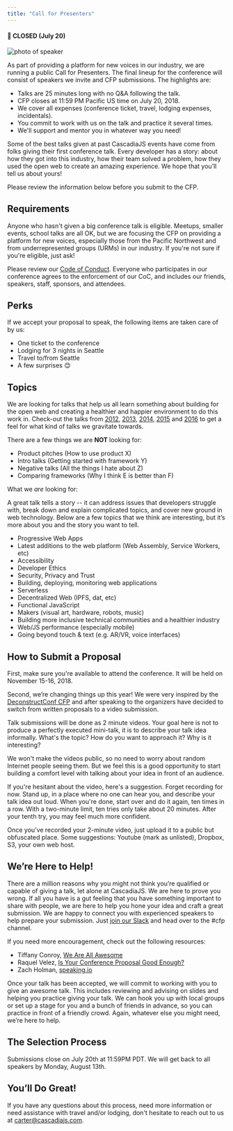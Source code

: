 ```yaml
---
title: "Call for Presenters"
---
```

#### 📅 CLOSED (July 20)

![photo of speaker](https://pbs.twimg.com/media/DfcFcvDV4AE7FIK.jpg:large)

As part of providing a platform for new voices in our industry, we are running a public Call for Presenters. The final lineup for the conference will consist of speakers we invite and CFP submissions. The highlights are:

* Talks are 25 minutes long with no Q&A following the talk.
* CFP closes at 11:59 PM Pacific US time on July 20, 2018.
* We cover all expenses (conference ticket, travel, lodging expenses, incidentals).
* You commit to work with us on the talk and practice it several times.
* We'll support and mentor you in whatever way you need!

Some of the best talks given at past CascadiaJS events have come from folks giving their first conference talk. Every developer has a story: about how they got into this industry, how their team solved a problem, how they used the open web to create an amazing experience. We hope that you’ll tell us about yours! 

Please review the information below before you submit to the CFP.

## Requirements

Anyone who hasn't given a big conference talk is eligible. Meetups, smaller events, school talks are all OK, but we are focusing the CFP on providing a platform for new voices, especially those from the Pacific Northwest and from underrepresented groups (URMs) in our industry. If you're not sure if you're eligible, just ask!

Please review our [Code of Conduct](https://github.com/cascadiajs/2018.cascadiajs.com/blob/master/code-of-conduct.md). Everyone who participates in our conference agrees to the enforcement of our CoC, and includes our friends, speakers, staff, sponsors, and attendees.

## Perks

If we accept your proposal to speak, the following items are taken care of by us:

* One ticket to the conference
* Lodging for 3 nights in Seattle
* Travel to/from Seattle
* A few surprises 😊

## Topics

We are looking for talks that help us all learn something about building for the open web and creating a healthier and happier environment to do this work in. Check-out the talks from [2012](https://www.youtube.com/watch?v=y0VFbYJlPHw&list=PLLiioAbFTbKMtmUbLWDzpUzayRLC5s2NZ), [2013](https://www.youtube.com/watch?v=mb1BaxfIAoU&list=PLLiioAbFTbKP9CxF9Fu4_NQteU_v9wkA3), [2014](https://www.youtube.com/watch?v=ynmLwV4z8fA&list=PLLiioAbFTbKMoXtKtyj_3eCfzD-eT05gl), [2015](https://www.youtube.com/watch?v=jWDZP8twWDg&list=PLLiioAbFTbKNpjG_yNpNfhAmQ9KsxFzX7) and [2016](https://www.youtube.com/watch?v=PTWLViHkwf4&list=PLLiioAbFTbKNKyP1m4dmW_xu9byJOPMHe) to get a feel for what kind of talks we gravitate towards. 

There are a few things we are **NOT** looking for:

* Product pitches (How to use product X)
* Intro talks (Getting started with framework Y)
* Negative talks (All the things I hate about Z)
* Comparing frameworks (Why I think E is better than F)

What we *are* looking for:

A great talk tells a story -- it can address issues that developers struggle with, break down and explain complicated topics, and cover new ground in web technology. Below are a few topics that we think are interesting, but it’s more about you and the story you want to tell.

* Progressive Web Apps
* Latest additions to the web platform (Web Assembly, Service Workers, etc)
* Accessibility
* Developer Ethics
* Security, Privacy and Trust
* Building, deploying, monitoring web applications
* Serverless
* Decentralized Web (IPFS, dat, etc)
* Functional JavaScript
* Makers (visual art, hardware, robots, music)
* Building more inclusive technical communities and a healthier industry
* Web/JS performance (especially mobile)
* Going beyond touch & text (e.g. AR/VR, voice interfaces)

## How to Submit a Proposal

First, make sure you're available to attend the conference. It will be held on November 15-16, 2018.

Second, we’re changing things up this year! We were very inspired by the [DeconstructConf CFP](https://www.deconstructconf.com/speak) and after speaking to the organizers have decided to switch from written proposals to a video submission. 

Talk submissions will be done as 2 minute videos. Your goal here is not to produce a perfectly executed mini-talk, it is to describe your talk idea informally. What's the topic? How do you want to approach it? Why is it interesting? 

We won't make the videos public, so no need to worry about random Internet people seeing them. But we feel this is a good opportunity to start building a comfort level with talking about your idea in front of an audience.

If you're hesitant about the video, here's a suggestion. Forget recording for now. Stand up, in a place where no one can hear you, and describe your talk idea out loud. When you're done, start over and do it again, ten times in a row. With a two-minute limit, ten tries only take about 20 minutes. After your tenth try, you may feel much more confident. 

Once you’ve recorded your 2-minute video, just upload it to a public but obfuscated place. Some suggestions: Youtube (mark as unlisted), Dropbox, S3, your own web host. 

## We’re Here to Help!

There are a million reasons why you might not think you’re qualified or capable of giving a talk, let alone at CascadiaJS. We are here to prove you wrong. If all you have is a gut feeling that you have something important to share with people, we are here to help you hone your idea and craft a great submission. We are happy to connect you with experienced speakers to help prepare your submission. Just [join our Slack](https://join.slack.com/t/cascadiajs/shared_invite/enQtMzcyMjkzMDk0NjQwLTc3YmJiMTk0NTZjNDBjMzg2YTMxNDA4Njk3YTgyZWY0MGM4NjVhZTI0YTUzYTRmYzRlNThhNTIxOGNkMDU1ZGU) and head over to the #cfp channel. 

If you need more encouragement, check out the following resources:

* Tiffany Conroy, [We Are All Awesome](http://weareallaweso.me/)
* Raquel Velez, [Is Your Conference Proposal Good Enough?](http://rckbt.me/2014/01/conference-proposals/)
* Zach Holman, [speaking.io](http://speaking.io/plan/writing-a-cfp/)

Once your talk has been accepted, we will commit to working with you to give an awesome talk. This includes reviewing and advising on slides and helping you practice giving your talk. We can hook you up with local groups or set up a stage for you and a bunch of friends in advance, so you can practice in front of a friendly crowd. Again, whatever else you might need, we’re here to help.

## The Selection Process

Submissions close on July 20th at 11:59PM PDT. We will get back to all speakers by Monday, August 13th. 

## You’ll Do Great!

If you have any questions about this process, need more information or need assistance with travel and/or lodging, don't hesitate to reach out to us at carter@cascadiajs.com.

